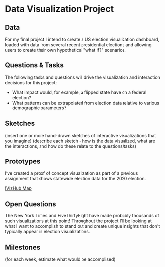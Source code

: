 # Data Visualization Project

## Data

For my final project I intend to create a US election visualization dashboard, loaded with data from several recent presidential elections and allowing users to create their own hypothetical "what if?" scenarios.

## Questions & Tasks

The following tasks and questions will drive the visualization and interaction decisions for this project:

 * What impact would, for example, a flipped state have on a federal election?
 * What patterns can be extrapolated from election data relative to various demographic parameters?

## Sketches

(insert one or more hand-drawn sketches of interactive visualizations that you imagine)
(describe each sketch - how is the data visualized, what are the interactions, and how do these relate to the questions/tasks)


## Prototypes

I’ve created a proof of concept visualization as part of a previous assignment that shows statewide election data for the 2020 election.

[!VizHub Map](https://vizhub.com/IanCoolidge0/758647f837c84e07894da40183b520fb)

## Open Questions

The New York Times and FiveThirtyEight have made probably thousands of such visualizations at this point! Throughout the project I'll be looking at what I want to accomplish to stand out and create unique insights that don't typically appear in election visualizations.

## Milestones

(for each week, estimate what would be accomplised)
